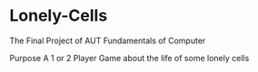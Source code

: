 # Lonely-Cells
The Final Project of AUT Fundamentals of Computer


Purpose
A 1 or 2 Player Game about the life of some lonely cells

